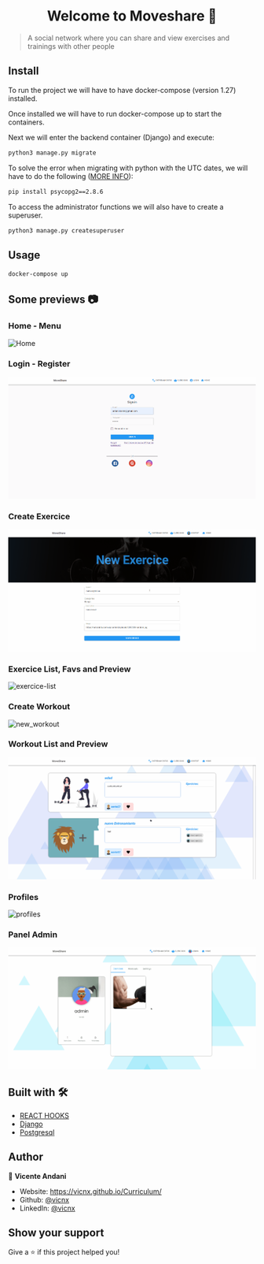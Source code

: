 <h1 align="center">Welcome to Moveshare 👋</h1>
<p>
</p>

> A social network where you can share and view exercises and trainings with other people

## Install

To run the project we will have to have docker-compose (version 1.27) installed.

Once installed we will have to run docker-compose up to start the containers.

Next we will enter the backend container (Django) and execute:

```sh
python3 manage.py migrate
```

To solve the error when migrating with python with the UTC dates, we will have to do the following ([MORE INFO](https://stackoverflow.com/questions/68024060/assertionerror-database-connection-isnt-set-to-utc)):

```sh
pip install psycopg2==2.8.6
```

To access the administrator functions we will also have to create a superuser.

```sh
python3 manage.py createsuperuser
```

## Usage

```sh
docker-compose up
```

## Some previews 📷

### Home - Menu

![Home](readme-images/Home.gif)

### Login - Register

![Login](readme-images/login.gif)

### Create Exercice

![new_exer](readme-images/new_exer.gif)

### Exercice List, Favs and Preview

![exercice-list](readme-images/exercice_favs.gif)

### Create Workout

![new_workout](readme-images/new_workout.gif)

### Workout List and Preview

![workouts](readme-images/workouts.gif)

### Profiles

![profiles](readme-images/profiles.gif)

### Panel Admin

![admin_panel](readme-images/admin_panel.gif)

## Built with 🛠️
* [REACT HOOKS](https://es.reactjs.org/)
* [Django](https://www.djangoproject.com/)
* [Postgresql](https://www.postgresql.org/)

## Author

👤 **Vicente Andani**

* Website: https://vicnx.github.io/Curriculum/
* Github: [@vicnx](https://github.com/vicnx)
* LinkedIn: [@vicnx](https://linkedin.com/in/vicnx)













## Show your support

Give a ⭐️ if this project helped you!